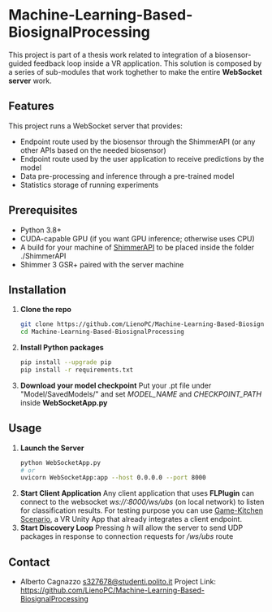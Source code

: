 # Machine-Learning-Based-BiosignalProcessing
This project is part of a thesis work related to integration of a biosensor-guided feedback loop inside a VR application. This solution is composed by a series of sub-modules that work
toghether to make the entire **WebSocket server** work.

## Features

This project runs a WebSocket server that provides:
- Endpoint route used by the biosensor through the ShimmerAPI (or any other APIs based on the needed biosensor)
- Endpoint route used by the user application to receive predictions by the model
- Data pre-processing and inference through a pre-trained model
- Statistics storage of running experiments

## Prerequisites

- Python 3.8+  
- CUDA-capable GPU (if you want GPU inference; otherwise uses CPU)  
- A build for your machine of [ShimmerAPI](https://github.com/LienoPC/ShimmerBioTransmit-MachineLearning-Interface) to be placed inside the folder ./ShimmerAPI
- Shimmer 3 GSR+ paired with the server machine
  
## Installation

1. **Clone the repo**
   ```bash
   git clone https://github.com/LienoPC/Machine-Learning-Based-BiosignalProcessing.git
   cd Machine-Learning-Based-BiosignalProcessing
   ```
2. **Install Python packages**
   ```bash
   pip install --upgrade pip
   pip install -r requirements.txt
   ```
3. **Download your model checkpoint**
   Put your .pt file under "Model/SavedModels/" and set _MODEL_NAME_ and _CHECKPOINT_PATH_ inside **WebSocketApp.py**

## Usage

1. **Launch the Server**
    ```bash
    python WebSocketApp.py
    # or
    uvicorn WebSocketApp:app --host 0.0.0.0 --port 8000
    ```
2. **Start Client Application**
   Any client application that uses **FLPlugin** can connect to the websocket _ws://<server>:8000/ws/ubs_ (on local network) to listen for classification results. For testing purpose you can use [Game-Kitchen Scenario](https://github.com/UCC-Multimedia/Pacing-Game-Kitchen-Scenario), a VR Unity App that already integrates a client endpoint.
3. **Start Discovery Loop**
   Pressing _h_ will allow the server to send UDP packages in response to connection requests for _/ws/ubs_ route
   
## Contact
- Alberto Cagnazzo <s327678@studenti.polito.it>
Project Link: https://github.com/LienoPC/Machine-Learning-Based-BiosignalProcessing
